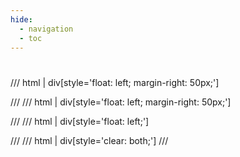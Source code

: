 ```yaml
---
hide:
  - navigation
  - toc
---
```

#
/// html | div[style='float: left; margin-right: 50px;']
<!-- material/tags { include: [Containers] } -->
///
/// html | div[style='float: left; margin-right: 50px;']
<!-- material/tags { include: [Network] } -->
///
/// html | div[style='float: left;']
<!-- material/tags { include: [Other] } -->
///
/// html | div[style='clear: both;']
///